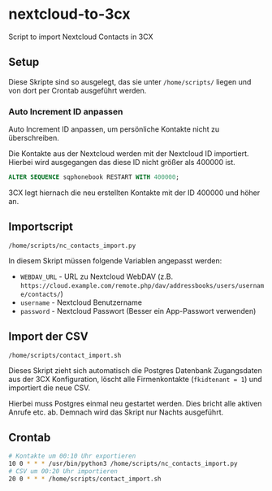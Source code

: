 # nextcloud-to-3cx
Script to import Nextcloud Contacts in 3CX

## Setup

Diese Skripte sind so ausgelegt, das sie unter `/home/scripts/` liegen und von dort per Crontab ausgeführt werden.

### Auto Increment ID anpassen

Auto Increment ID anpassen, um persönliche Kontakte nicht zu überschreiben.

Die Kontakte aus der Nextcloud werden mit der Nextcloud ID importiert. Hierbei wird ausgegangen das diese ID nicht größer als 400000 ist.

```sql
ALTER SEQUENCE sqphonebook RESTART WITH 400000;
```

3CX legt hiernach die neu erstellten Kontakte mit der ID 400000 und höher an.

## Importscript

`/home/scripts/nc_contacts_import.py`

In diesem Skript müssen folgende Variablen angepasst werden:

- `WEBDAV_URL` - URL zu Nextcloud WebDAV (z.B. `https://cloud.example.com/remote.php/dav/addressbooks/users/username/contacts/`)
- `username` - Nextcloud Benutzername
- `password` - Nextcloud Passwort (Besser ein App-Passwort verwenden)

## Import der CSV

`/home/scripts/contact_import.sh`

Dieses Skript zieht sich automatisch die Postgres Datenbank Zugangsdaten aus der 3CX Konfiguration, löscht alle Firmenkontakte (`fkidtenant = 1`) und importiert die neue CSV.

Hierbei muss Postgres einmal neu gestartet werden. Dies bricht alle aktiven Anrufe etc. ab. Demnach wird das Skript nur Nachts ausgeführt.

## Crontab

```bash
# Kontakte um 00:10 Uhr exportieren
10 0 * * * /usr/bin/python3 /home/scripts/nc_contacts_import.py
# CSV um 00:20 Uhr importieren
20 0 * * * /home/scripts/contact_import.sh
```